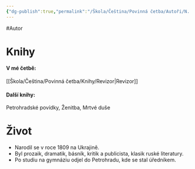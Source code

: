 ```yaml
---
{"dg-publish":true,"permalink":"/Škola/Čeština/Povinná četba/Autoři/N. V. Gogol/","created":"2023-11-28T11:56:37.205+01:00","updated":"2024-03-13T18:24:43.682+01:00"}
---
```


#Autor 
# Knihy
#### V mé četbě:
[[Škola/Čeština/Povinná četba/Knihy/Revizor\|Revizor]]
#### Další knihy:
Petrohradské povídky, Ženitba, Mrtvé duše
# Život
- Narodil se v roce 1809 na Ukrajině.
- Byl prozaik, dramatik, básník, kritik a publicista, klasik ruské literatury.
- Po studiu na gymnáziu odjel do Petrohradu, kde se stal úředníkem.

